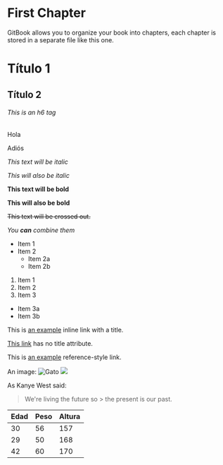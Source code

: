 # First Chapter

GitBook allows you to organize your book into chapters, each chapter is stored in a separate file like this one.

# Título 1 
## Título 2 
###### This is an h6 tag 

Hola

Adiós

*This text will be italic* 

_This will also be italic_ 

**This text will be bold** 

__This will also be bold__ 

~~This text will be crossed out.~~ 

_You **can** combine them_ 

* Item 1 
* Item 2 
   * Item 2a 
   * Item 2b 

1. Item 1 
2. Item 2 
3. Item 3 
 * Item 3a 
 * Item 3b 
 
This is [an example](http://example.com/ "Title") inline link with a title. 
 
[This link](http://example.net/) has no title attribute. 
 
This is [an example][psicamb] reference-style link. 
 
[psicamb]: http://www.psicamb.org/  "Psicologia Ambiental"

An image: ![Gato](/assets/image.jpg) ![](/assets/índice.jpg)

As Kanye West said: 
> We're living the future so > the present is our past. 

| Edad|Peso|Altura| 
| ---|---|---| 
| 30 | 56| 157|
| 29 | 50 |168| 
| 42 | 60 |170|

 
 
 